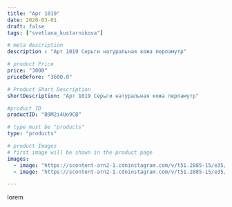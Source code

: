 ```yaml
---
title: "Арт 1019"
date: 2020-03-01
draft: false
tags: ["svetlana_kustarnikova"]

# meta description
description : "Арт 1019 Серьги натуральная кожа перламутр"

# product Price
price: "3000"
priceBefore: "3600.0"

# Product Short Description
shortDescription: "Арт 1019 Серьги натуральная кожа перламутр"

#product ID
productID: "B9M2i4Uo9CB"

# type must be "products"
type: "products"

# product Images
# first image will be shown in the product page
images:
  - image: "https://scontent-arn2-1.cdninstagram.com/v/t51.2885-15/e35/87822090_201428937594945_2680057000536993121_n.jpg?se=8&tp=1&_nc_ht=scontent-arn2-1.cdninstagram.com&_nc_cat=109&_nc_ohc=5OJjsP8ALesAX_WnYc1&oh=641184fbec0c0d6da8948114a1200c15&oe=606A824C&ig_cache_key=MjI1NTQxNzM5Nzc5MjE2NzQxMQ%3D%3D.2"
  - image: "https://scontent-arn2-1.cdninstagram.com/v/t51.2885-15/e35/87576539_252285622456355_2151779510156200648_n.jpg?se=8&tp=1&_nc_ht=scontent-arn2-1.cdninstagram.com&_nc_cat=111&_nc_ohc=ZpmEYScsbMgAX-2q2qC&oh=7a2fe06db5ec1b8f4efe438a5b73f942&oe=606AF6F8&ig_cache_key=MjI1NTQxNzM5NzgwMDM5NzUzOA%3D%3D.2"

---
```

lorem
